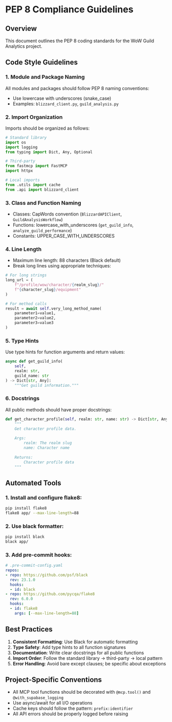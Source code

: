 # PEP 8 Compliance Guidelines

## Overview
This document outlines the PEP 8 coding standards for the WoW Guild Analytics project.

## Code Style Guidelines

### 1. Module and Package Naming
All modules and packages should follow PEP 8 naming conventions:
- Use lowercase with underscores (snake_case)
- Examples: `blizzard_client.py`, `guild_analysis.py`

### 2. Import Organization
Imports should be organized as follows:
```python
# Standard library
import os
import logging
from typing import Dict, Any, Optional

# Third-party
from fastmcp import FastMCP
import httpx

# Local imports
from .utils import cache
from .api import blizzard_client
```

### 3. Class and Function Naming
- Classes: CapWords convention (`BlizzardAPIClient`, `GuildAnalysisWorkflow`)
- Functions: lowercase_with_underscores (`get_guild_info`, `analyze_guild_performance`)
- Constants: UPPER_CASE_WITH_UNDERSCORES

### 4. Line Length
- Maximum line length: 88 characters (Black default)
- Break long lines using appropriate techniques:
```python
# For long strings
long_url = (
    f"/profile/wow/character/{realm_slug}/"
    f"{character_slug}/equipment"
)

# For method calls
result = await self.very_long_method_name(
    parameter1=value1,
    parameter2=value2,
    parameter3=value3
)
```

### 5. Type Hints
Use type hints for function arguments and return values:
```python
async def get_guild_info(
    self, 
    realm: str, 
    guild_name: str
) -> Dict[str, Any]:
    """Get guild information."""
```

### 6. Docstrings
All public methods should have proper docstrings:
```python
def get_character_profile(self, realm: str, name: str) -> Dict[str, Any]:
    """
    Get character profile data.
    
    Args:
        realm: The realm slug
        name: Character name
        
    Returns:
        Character profile data
    """
```

## Automated Tools

### 1. Install and configure flake8:
```bash
pip install flake8
flake8 app/ --max-line-length=88
```

### 2. Use black formatter:
```bash
pip install black
black app/
```

### 3. Add pre-commit hooks:
```yaml
# .pre-commit-config.yaml
repos:
- repo: https://github.com/psf/black
  rev: 23.1.0
  hooks:
  - id: black
- repo: https://github.com/pycqa/flake8
  rev: 6.0.0
  hooks:
  - id: flake8
    args: [--max-line-length=88]
```

## Best Practices

1. **Consistent Formatting**: Use Black for automatic formatting
2. **Type Safety**: Add type hints to all function signatures
3. **Documentation**: Write clear docstrings for all public functions
4. **Import Order**: Follow the standard library → third-party → local pattern
5. **Error Handling**: Avoid bare except clauses; be specific about exceptions

## Project-Specific Conventions

- All MCP tool functions should be decorated with `@mcp.tool()` and `@with_supabase_logging`
- Use async/await for all I/O operations
- Cache keys should follow the pattern: `prefix:identifier`
- All API errors should be properly logged before raising